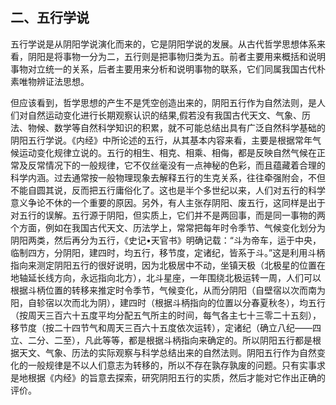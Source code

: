 ## 二、五行学说

五行学说是从阴阳学说演化而来的，它是阴阳学说的发展。从古代哲学思想体系来看，阴阳是将事物一分为二，五行则是把事物归类为五。前者主要用来概括和说明事物对立统一的关系，后者主要用来分析和说明事物的联系，它们同属我国古代朴素唯物辨证法思想。

但应该看到，哲学思想的产生不是凭空创造出来的，阴阳五行作为自然法则，是人们对自然运动变化进行长期观察认识的结果,假若没有我国古代天文、气象、历法、物候、数学等自然科学知识的积累，就不可能总结出具有广泛自然科学基础的阴阳五行学说。《内经》中所论述的五行，从其基本内容来看，主要是根据常年气候运动变化规律立说的。五行的相生、相克、相乘、相侮，都是反映自然气候在正常及反常情况下的一般规律，它不仅丝毫没有一点神秘的色彩，而且蕴藏着合理的科学内涵。过去通常按一般物理现象去解释五行的生克关系，往往牵强附会，不但不能自圆其说，反而把五行庸俗化了。这也是半个多世纪以来，人们对五行的科学意义争论不休的一个重要的原因。另外，有人主张存阴阳、废五行，这同样是出于对五行的误解。五行源于阴阳，但实质上，它们并不是两回事，而是同一事物的两个方面，例如在我国古代天文、历法学上，常常把每年时令季节、气候变化划分为阴阳两类，然后再分为五行，《史记•天官书》明确记载：“斗为帝车，运于中央，临制四方，分阴阳，建四时，均五行，移节度，定诸纪，皆系于斗。”这是利用斗柄指向来测定阴阳五行的很好说明，因为北极居中不动，坐镇天极（北极星的位置在地轴延长线方向，永远指向北方），北斗星座，一年围绕北极运转一周，人们可以根据斗柄位置的转移来推定时令季节，气候变化，从而分阴阳（自壁宿以次而南为阳，自轸宿以次而北为阴），建四时（根据斗柄指向的位置以分春夏秋冬），均五行（按周天三百六十五度平均分配五气所主的时间，每气各主七十三零二十五刻），移节度（按二十四节气和周天三百六十五度依次运转），定诸纪（确立八纪——四立、二分、二至），凡此等等，都是根据斗柄指向来确定的。所以阴阳五行都是根据天文、气象、历法的实际观察与科学总结出来的自然法则。阴阳五行作为自然变化的一般规律是不以人们意志为转移的，所以不存在孰存孰废的问题。只有实事求是地根据《内经》的旨意去探索，研究阴阳五行的实质，然后才能对它作出正确的评价。

